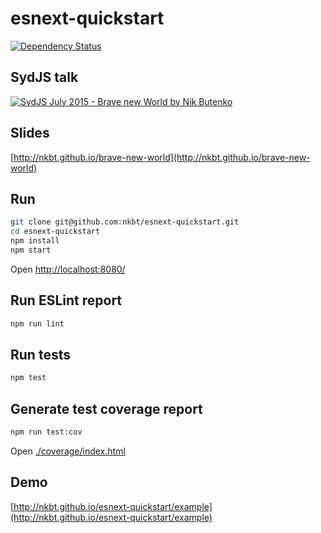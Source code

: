 # esnext-quickstart

[![Dependency Status](https://david-dm.org/nkbt/esnext-quickstart.svg)](https://david-dm.org/nkbt/esnext-quickstart)

## SydJS talk
[![SydJS July 2015 - Brave new World by Nik Butenko](http://img.youtube.com/vi/_PkjjCrNgHM/0.jpg)](http://www.youtube.com/watch?v=_PkjjCrNgHM "SydJS July 2015 - Brave new World by Nik Butenko")

## Slides
[http://nkbt.github.io/brave-new-world](http://nkbt.github.io/brave-new-world)


## Run
```sh
git clone git@github.com:nkbt/esnext-quickstart.git
cd esnext-quickstart
npm install
npm start
```
Open [http://localhost:8080/](http://localhost:8080/)


## Run ESLint report
```sh
npm run lint
```


## Run tests
```sh
npm test
```


## Generate test coverage report
```sh
npm run test:cov
```
Open [./coverage/index.html](./coverage/index.html)


## Demo
[http://nkbt.github.io/esnext-quickstart/example](http://nkbt.github.io/esnext-quickstart/example)
